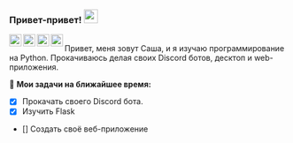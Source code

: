 <!--
**AlexTibet/AlexTibet** is a ✨ _special_ ✨ repository because its `README.md` (this file) appears on your GitHub profile.
-->
### Привет-привет! <img src="https://media.giphy.com/media/hvRJCLFzcasrR4ia7z/giphy.gif" width="25px">
<a href="https://vk.com/alexfreetibet">
  <img align="left" alt="VKontakte" width="22px" src="https://cdn.jsdelivr.net/npm/simple-icons@v3/icons/vk.svg" />
</a>
<a href="https://www.linkedin.com/in/your_profile">
  <img align="left" alt="LinkdeIn" width="22px" src="https://cdn.jsdelivr.net/npm/simple-icons@v3/icons/linkedin.svg" />
</a>
<a href="https://t.me/Alexfreetibet">
  <img align="left" alt="Abhishek's Telegram" width="22px" src="https://cdn.jsdelivr.net/npm/simple-icons@v3/icons/telegram.svg" />
</a>
<a href="https://www.instagram.com/alexfreetibet">
  <img align="left" alt="Instagram" width="22px" src="https://cdn.jsdelivr.net/npm/simple-icons@v3/icons/instagram.svg" />
</a>

<br />
Привет, меня зовут Саша, и я изучаю программирование на Python. Прокачиваюсь делая своих Discord ботов, десктоп и web-приложения.
<br />
  

🚧 **Мои задачи на ближайшее время:**
<!-- TODO-IST:START -->
* [x] Прокачать своего Discord бота.
* [x] Изучить Flask
* [] Создать своё веб-приложение
<!-- TODO-IST:END -->
